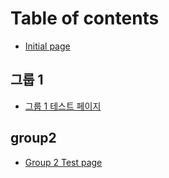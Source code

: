 # Table of contents

* [Initial page](README.md)

## 그룹 1

* [그룹 1 테스트 페이지](1/1.md)

## group2

* [Group 2 Test page](group2/group-2-test-page.md)

